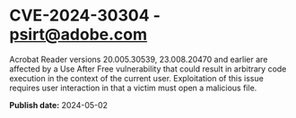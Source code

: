 # CVE-2024-30304 - psirt@adobe.com

Acrobat Reader versions 20.005.30539, 23.008.20470 and earlier are affected by a Use After Free vulnerability that could result in arbitrary code execution in the context of the current user. Exploitation of this issue requires user interaction in that a victim must open a malicious file.

**Publish date:** 2024-05-02
